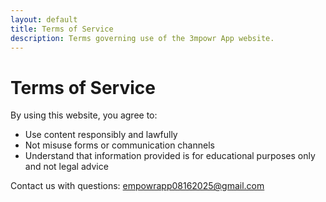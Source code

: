 ```yaml
---
layout: default
title: Terms of Service
description: Terms governing use of the 3mpowr App website.
---
```


# Terms of Service

By using this website, you agree to:

- Use content responsibly and lawfully
- Not misuse forms or communication channels
- Understand that information provided is for educational purposes only and not legal advice

Contact us with questions: [empowrapp08162025@gmail.com](mailto:empowrapp08162025@gmail.com)
